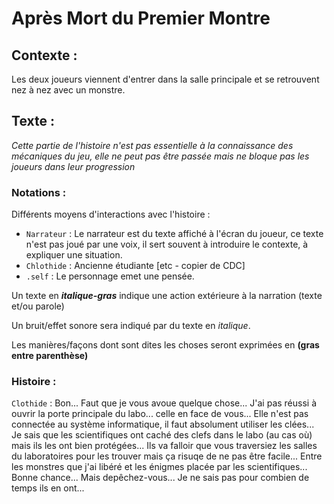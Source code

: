 # Après Mort du Premier Montre 

## Contexte :

Les deux joueurs viennent d'entrer dans la salle principale et se retrouvent nez à nez avec un monstre.

## Texte :

*Cette partie de l'histoire n'est pas essentielle à la connaissance des mécaniques du jeu, elle ne peut pas être passée mais ne bloque pas les joueurs dans leur progression*

### Notations :

Différents moyens d'interactions avec l'histoire :
* ```Narrateur``` : Le narrateur est du texte affiché à l'écran du joueur, ce texte n'est pas joué par une voix, il sert souvent à introduire le contexte, à expliquer une situation.
* ```Chlothide``` : Ancienne étudiante [etc - copier de CDC]
* ```.self``` : Le personnage emet une pensée.

Un texte en ***italique-gras*** indique une action extérieure à la narration (texte et/ou parole)

Un bruit/effet sonore sera indiqué par du texte en *italique*.

Les manières/façons dont sont dites les choses seront exprimées en **(gras entre parenthèse)**

### Histoire :

```Clothide``` : Bon... Faut que je vous avoue quelque chose... J'ai pas réussi à ouvrir la porte principale du labo... celle en face de vous... Elle n'est pas connectée au système informatique, il faut absolument utiliser les clées... Je sais que les scientifiques ont caché des clefs dans le labo (au cas où) mais ils les ont bien protégées... Ils va falloir que vous traversiez les salles du laboratoires pour les trouver mais ça risuqe de ne pas être facile... Entre les monstres que j'ai libéré et les énigmes placée par les scientifiques... Bonne chance... Mais depêchez-vous... Je ne sais pas pour combien de temps ils en ont...